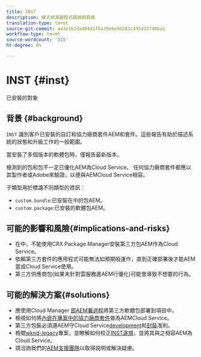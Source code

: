 ```yaml
---
title: INST
description: 模式偵測器程式碼說明頁面
translation-type: tm+mt
source-git-commit: ae3e162da40441fba39e6e9d283c495d15f40ba1
workflow-type: tm+mt
source-wordcount: '315'
ht-degree: 0%

---
```



# INST {#inst}

已安裝的對象

## 背景 {#background}

`INST` 識別客戶已安裝的自訂和協力廠商套件AEM和套件。這些報告有助於描述系統的狀態和升級工作的一般範圍。

當安裝了多個版本的軟體包時，僅報告最新版本。

檢測到的包和包不一定已優化AEM為Cloud Service。 任何協力廠商套件都應以其製作者或Adobe來驗證，以便與AEMCloud Service相容。

子類型用於標識不同類型的資訊：

* `custom.bundle`:已安裝在中的包AEM。
* `custom.package`:已安裝的軟體包AEM。

## 可能的影響和風險{#implications-and-risks}

* 在中，不能使用CRX Package Manager安裝第三方包AEM作為Cloud Service。
* 依賴第三方套件的應用程式可能無法如預期般運作，直到正確部署後才能AEM當成Cloud Service使用。
* 第三方供應商包(如果未針對雲服務進AEM行優化)可能會導致不想要的行為。

## 可能的解決方案{#solutions}

* 應使用Cloud Manager [部AEM署過程](https://experienceleague.adobe.com/docs/experience-manager-cloud-service/implementing/using-cloud-manager/deploy-code.html#deployment-process)將第三方軟體包部署到項目中。
* 檢視如何將[內嵌在專案中的協力廠商套件](https://experienceleague.adobe.com/docs/experience-manager-cloud-service/implementing/developing/aem-project-content-package-structure.html#embedding-3rd-party-packages)做為AEMCloud Service。
* 第三方包裝必須遵AEM守Cloud Service[development](https://experienceleague.adobe.com/docs/experience-manager-cloud-service/implementing/developing/development-guidelines.html)和[封裝](https://experienceleague.adobe.com/docs/experience-manager-cloud-service/implementing/developing/repository-structure-package.html)准則。
* 檢閱[wknd-legacy](https://github.com/adobe/aem-guides-wknd-legacy/tree/code/inst)專案，並瞭解如何校正[INST違規](https://github.com/adobe/aem-guides-wknd-legacy/compare/main...code/inst)，並將其與之相容AEM為Cloud Service。
* 請洽詢我們的[AEM支援團隊](https://helpx.adobe.com/enterprise/using/support-for-experience-cloud.html)以取得說明或解決疑慮。
